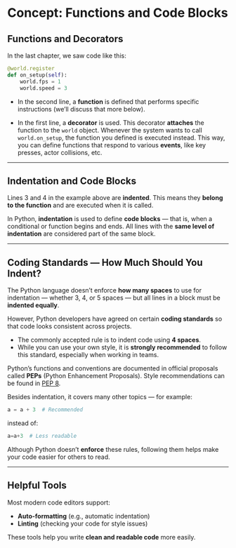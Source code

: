 # Concept: Functions and Code Blocks

## Functions and Decorators

In the last chapter, we saw code like this:

```python
@world.register
def on_setup(self):
    world.fps = 1
    world.speed = 3
```

* In the second line, a **function** is defined that performs specific instructions (we’ll discuss that more below).

* In the first line, a **decorator** is used. This decorator **attaches** the function to the `world` object.
  Whenever the system wants to call `world.on_setup`, the function you defined is executed instead.
  This way, you can define functions that respond to various **events**, like key presses, actor collisions, etc.

---

## Indentation and Code Blocks

Lines 3 and 4 in the example above are **indented**. This means they **belong to the function** and are executed when it is called.

In Python, **indentation** is used to define **code blocks** — that is, when a conditional or function begins and ends.
All lines with the **same level of indentation** are considered part of the same block.

---

## Coding Standards — How Much Should You Indent?

The Python language doesn’t enforce **how many spaces** to use for indentation — whether 3, 4, or 5 spaces — but all lines in a block must be **indented equally**.

However, Python developers have agreed on certain **coding standards** so that code looks consistent across projects.

* The commonly accepted rule is to indent code using **4 spaces**.
* While you can use your own style, it is **strongly recommended** to follow this standard, especially when working in teams.

Python’s functions and conventions are documented in official proposals called **PEPs** (Python Enhancement Proposals).
Style recommendations can be found in [PEP 8](https://www.python.org/dev/peps/pep-0008/).

Besides indentation, it covers many other topics — for example:

```python
a = a + 3  # Recommended
```

instead of:

```python
a=a+3  # Less readable
```

Although Python doesn’t **enforce** these rules, following them helps make your code easier for others to read.

---

## Helpful Tools

Most modern code editors support:

* **Auto-formatting** (e.g., automatic indentation)
* **Linting** (checking your code for style issues)

These tools help you write **clean and readable code** more easily.
